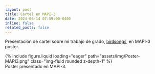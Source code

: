 ```yaml
---
layout: post
title: Cartel en MAPI-3 
date: 2024-06-14 07:59:00-0400
inline: false
related_posts: false
---
```


Presentación de cartel sobre mi trabajo de grado, [birdsongs](https://saguileran.github.io/birdsongs/), en MAPI-3 poster.


<div class="row mt-3">
    <div class="col-sm mt-3 mt-md-0">
        {% include figure.liquid loading="eager" path="assets/img/Poster-MAPI3.png" class="img-fluid rounded z-depth-1" %}
    </div>
</div>

<div class="caption">
    Poster presentado en MAPI-3.
</div>
